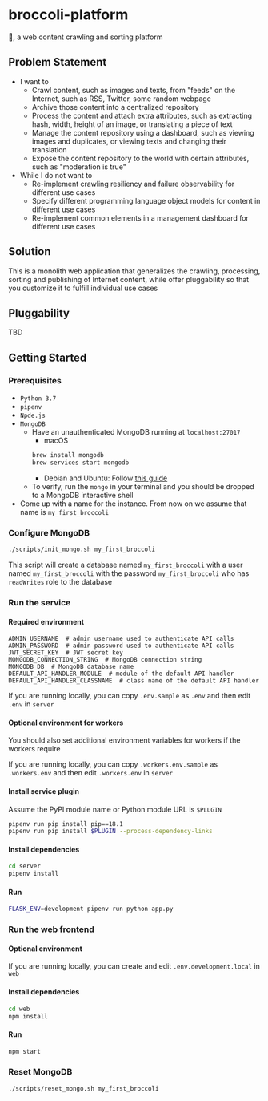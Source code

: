 # broccoli-platform
🥦, a web content crawling and sorting platform

## Problem Statement
* I want to
    * Crawl content, such as images and texts, from "feeds" on the Internet, such as RSS, Twitter, some random webpage
    * Archive those content into a centralized repository
    * Process the content and attach extra attributes, such as extracting hash, width, height of an image, or translating a piece of text
    * Manage the content repository using a dashboard, such as viewing images and duplicates, or viewing texts and changing their translation
    * Expose the content repository to the world with certain attributes, such as "moderation is true"
* While I do not want to
    * Re-implement crawling resiliency and failure observability for different use cases
    * Specify different programming language object models for content in different use cases
    * Re-implement common elements in a management dashboard for different use cases

## Solution
This is a monolith web application that generalizes the crawling, processing, sorting and publishing of Internet content, while offer pluggability so that you customize it to fulfill individual use cases

## Pluggability
TBD

## Getting Started

### Prerequisites
* `Python 3.7`
* `pipenv`
* `Npde.js`
* `MongoDB`
    * Have an unauthenticated MongoDB running at `localhost:27017`
        * macOS
        ```bash
        brew install mongodb
        brew services start mongodb
        ```
        * Debian and Ubuntu: Follow [this guide](https://docs.mongodb.com/manual/tutorial/install-mongodb-on-ubuntu/)
    * To verify, run the `mongo` in your terminal and you should be dropped to a MongoDB interactive shell
* Come up with a name for the instance. From now on we assume that name is `my_first_broccoli`

### Configure MongoDB
```bash
./scripts/init_mongo.sh my_first_broccoli
```
This script will create a database named `my_first_broccoli` with a user named `my_first_broccoli` with the password `my_first_broccoli` who has `readWrites` role to the database

### Run the service

#### Required environment
```env
ADMIN_USERNAME  # admin username used to authenticate API calls
ADMIN_PASSWORD  # admin password used to authenticate API calls
JWT_SECRET_KEY  # JWT secret key
MONGODB_CONNECTION_STRING  # MongoDB connection string
MONGODB_DB  # MongoDB database name
DEFAULT_API_HANDLER_MODULE  # module of the default API handler
DEFAULT_API_HANDLER_CLASSNAME  # class name of the default API handler
```
If you are running locally, you can copy `.env.sample` as `.env` and then edit `.env` in `server`

#### Optional environment for workers
You should also set additional environment variables for workers if the workers require

If you are running locally, you can copy `.workers.env.sample` as `.workers.env` and then edit `.workers.env` in `server`

#### Install service plugin
Assume the PyPI module name or Python module URL is `$PLUGIN`
```bash
pipenv run pip install pip==18.1
pipenv run pip install $PLUGIN --process-dependency-links
```

#### Install dependencies
```bash
cd server
pipenv install
```

#### Run
```bash
FLASK_ENV=development pipenv run python app.py
```

### Run the web frontend

#### Optional environment
If you are running locally, you can create and edit `.env.development.local` in `web`

#### Install dependencies
```bash
cd web
npm install
```

#### Run
```bash
npm start
```

### Reset MongoDB
```bash
./scripts/reset_mongo.sh my_first_broccoli
```
